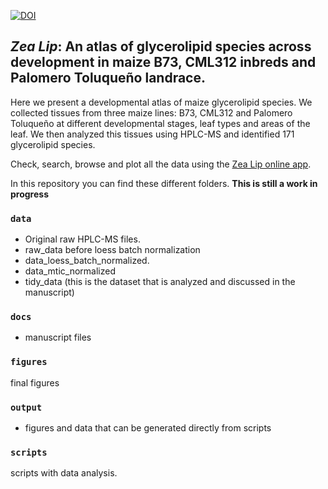 [![DOI](https://zenodo.org/badge/108458619.svg)](https://zenodo.org/badge/latestdoi/108458619)


*Zea Lip*: An atlas of glycerolipid species across development in maize B73, CML312 inbreds and Palomero Toluqueño landrace.
-----------------------------

Here we present a developmental atlas of maize glycerolipid species. We collected tissues from three  maize lines: B73, CML312 and Palomero Toluqueño at different developmental stages, leaf types and areas of the leaf. We then analyzed this tissues using HPLC-MS and identified 171 glycerolipid species.

Check, search, browse and plot all the data using the [Zea Lip online app](https://rrlab.shinyapps.io/zea-lip/). 


In this repository you can find these different folders. **This is still  a work in progress**

### `data`

- Original raw HPLC-MS files.
- raw_data before loess batch normalization
- data_loess_batch_normalized.
- data_mtic_normalized
- tidy_data (this is the dataset that is analyzed and discussed in the manuscript)

### `docs`

- manuscript files

### `figures`

final figures

### `output`

- figures and data that can be generated directly from scripts

### `scripts`

scripts with data analysis.







